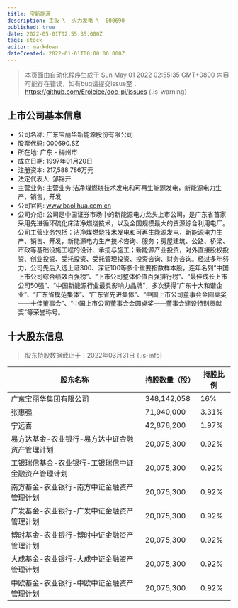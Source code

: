 ```yaml
---
title: 宝新能源
description: 主板 \- 火力发电 \- 000690
published: true
date: 2022-05-01T02:55:35.000Z
tags: stock
editor: markdown
dateCreated: 2022-01-01T00:00:00.000Z
---
```


> 本页面由自动化程序生成于 Sun May 01 2022 02:55:35 GMT+0800
> 内容可能存在错误，如有bug请提交issue至：https://github.com/Eroleice/doc-pi/issues
{.is-warning}

## 上市公司基本信息
- 公司名称: 广东宝丽华新能源股份有限公司
- 股票代码: 000690.SZ
- 所在地: 广东 - 梅州市
- 成立日期: 1997年01月20日
- 注册资本: 217,588.786万元
- 法定代表人: 邹锦开
- 主营业务: 主营业务:洁净煤燃烧技术发电和可再生能源发电，新能源电力生产，销售，开发
- 公司官网: www.baolihua.com.cn
- 公司介绍: 公司是中国证券市场中的新能源电力龙头上市公司，是广东省首家采用先进循环硫化床洁净燃烧技术，以及全国规模最大的资源综合利用电厂。公司主营业务包括：洁净煤燃烧技术发电和可再生能源发电，新能源电力生产、销售、开发，新能源电力生产技术咨询、服务；房屋建筑、公路、桥梁、市政等基础设施工程的设计、承揽与施工；新能源产业投资，对外直接股权投资、创业投资、受托投资、受托管理投资、投资咨询、财务咨询。经过多年努力，公司先后入选上证300、深证100等多个重要指数样本股，连年名列“中国上市公司综合绩效百强榜”、“上市公司整体价值百强排行榜”、“最佳成长上市公司50强”、“中国新能源行业最具影响力品牌”，多次获得“广东十大和谐企业”、“广东省模范集体”、“广东省先进集体”、“中国上市公司董事会金圆桌奖——十佳董事会”、“中国上市公司董事会金圆桌奖——董事会建设特别贡献奖”等荣誉称号。


## 十大股东信息
> 股东持股数据截止于：2022年03月31日
{.is-info}

| 股东名称 | 持股数量（股） | 持股比例 |
| --- | --- | --- |
| 广东宝丽华集团有限公司 | 348,142,058 | 16% |
| 张惠强 | 71,940,000 | 3.31% |
| 宁远喜 | 42,878,200 | 1.97% |
| 易方达基金-农业银行-易方达中证金融资产管理计划 | 20,075,300 | 0.92% |
| 工银瑞信基金-农业银行-工银瑞信中证金融资产管理计划 | 20,075,300 | 0.92% |
| 南方基金-农业银行-南方中证金融资产管理计划 | 20,075,300 | 0.92% |
| 广发基金-农业银行-广发中证金融资产管理计划 | 20,075,300 | 0.92% |
| 博时基金-农业银行-博时中证金融资产管理计划 | 20,075,300 | 0.92% |
| 大成基金-农业银行-大成中证金融资产管理计划 | 20,075,300 | 0.92% |
| 中欧基金-农业银行-中欧中证金融资产管理计划 | 20,075,300 | 0.92% |




